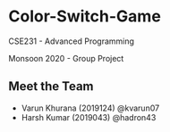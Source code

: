 # Color-Switch-Game

CSE231 - Advanced Programming

Monsoon 2020 - Group Project

## Meet the Team

- Varun Khurana (2019124) @kvarun07
- Harsh Kumar (2019043) @hadron43
